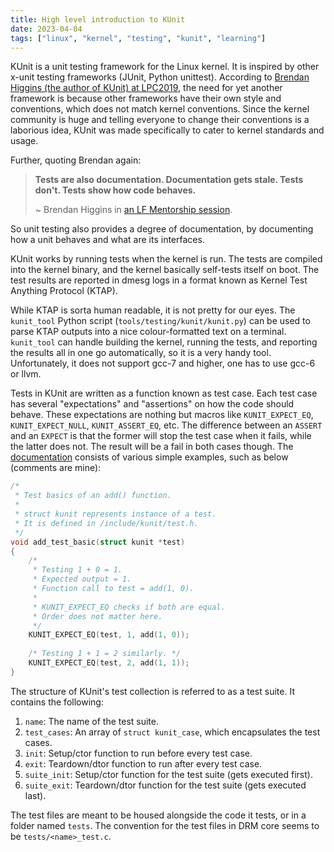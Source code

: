 ```yaml
---
title: High level introduction to KUnit
date: 2023-04-04
tags: ["linux", "kernel", "testing", "kunit", "learning"]
---
```


KUnit is a unit testing framework for the Linux kernel. It is inspired by other x-unit testing frameworks (JUnit, Python unittest). According to [Brendan Higgins (the author of KUnit) at LPC2019](https://www.youtube.com/watch?v=507n-t0sfcU), the need for yet another framework is because other frameworks have their own style and conventions, which does not match kernel conventions. Since the kernel community is huge and telling everyone to change their conventions is a laborious idea, KUnit was made specifically to cater to kernel standards and usage.

Further, quoting Brendan again:

>   **Tests are also documentation. Documentation gets stale. Tests don't. Tests show how code behaves.**
>
>   ~ Brendan Higgins in [an LF Mentorship session](https://www.youtube.com/watch?v=i0xrfn5PSsM).

So unit testing also provides a degree of documentation, by documenting how a unit behaves and what are its interfaces.

KUnit works by running tests when the kernel is run. The tests are compiled into the kernel binary, and the kernel basically self-tests itself on boot. The test results are reported in dmesg logs in a format known as Kernel Test Anything Protocol (KTAP).

While KTAP is sorta human readable, it is not pretty for our eyes. The `kunit_tool` Python script (`tools/testing/kunit/kunit.py`) can be used to parse KTAP outputs into a nice colour-formatted text on a terminal. `kunit_tool` can handle building the kernel, running the tests, and reporting the results all in one go automatically, so it is a very handy tool. Unfortunately, it does not support gcc-7 and higher, one has to use gcc-6 or llvm.

Tests in KUnit are written as a function known as test case. Each test case has several "expectations" and "assertions" on how the code should behave. These expectations are nothing but macros like `KUNIT_EXPECT_EQ`, `KUNIT_EXPECT_NULL`, `KUNIT_ASSERT_EQ`, etc. The difference between an `ASSERT` and an `EXPECT` is that the former will stop the test case when it fails, while the latter does not. The result will be a fail in both cases though. The [documentation](https://docs.kernel.org/dev-tools/kunit/usage.html) consists of various simple examples, such as below (comments are mine):

```c
/* 
 * Test basics of an add() function.
 * 
 * struct kunit represents instance of a test.
 * It is defined in /include/kunit/test.h.
 */
void add_test_basic(struct kunit *test)
{
	/*
	 * Testing 1 + 0 = 1.
	 * Expected output = 1.
	 * Function call to test = add(1, 0).
	 * 
	 * KUNIT_EXPECT_EQ checks if both are equal.
	 * Order does not matter here.
	 */
	KUNIT_EXPECT_EQ(test, 1, add(1, 0));
    
    /* Testing 1 + 1 = 2 similarly. */
	KUNIT_EXPECT_EQ(test, 2, add(1, 1));
}
```

The structure of KUnit's test collection is referred to as a test suite. It contains the following:

1.   `name`: The name of the test suite.
2.   `test_cases`: An array of `struct kunit_case`, which encapsulates the test cases.
3.   `init`: Setup/ctor function to run before every test case.
4.   `exit`: Teardown/dtor function to run after every test case.
5.   `suite_init`: Setup/ctor function for the test suite (gets executed first).
6.   `suite_exit`: Teardown/dtor function for the test suite (gets executed last).

The test files are meant to be housed alongside the code it tests, or in a folder named `tests`. The convention for the test files in DRM core seems to be `tests/<name>_test.c`.
